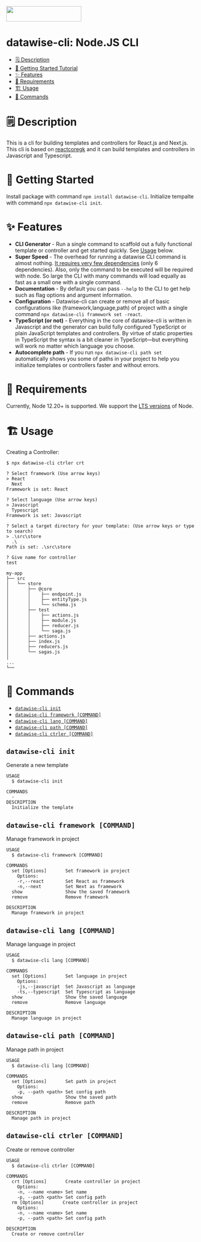 <img src="https://www.datawise.gr/theme/Datawise/assets/images/logo.png" width="200" height="41">

datawise-cli: Node.JS CLI
=================================

<!-- toc -->
* [🗒 Description](#-description)
* [🚀 Getting Started Tutorial](#-getting-started-tutorial)
* [✨ Features](#-features)
* [📌 Requirements](#-requirements)
* [🏗 Usage](#-usage)
* [🔨 Commands](#-commands)
<!-- tocstop -->

# 🗒 Description

This is a cli for building templates and controllers for React.js and Next.js. This cli is based on [reactcoregk](https://github.com/karyofyllis/reactcoregk) and it can build templates and controllers in Javascript and Typescript.

# 🚀 Getting Started

Install package with command `npm install datawise-cli`.
Initialize tempalte with command `npx datawise-cli init`.

# ✨ Features

* **CLI Generator** - Run a single command to scaffold out a fully functional template or controller and get started quickly. See [Usage](#-usage) below.
* **Super Speed** - The overhead for running a datawise CLI command is almost nothing. [It requires very few dependencies](https://github.com/Giats2498/datawise-cli/blob/main/package.json) (only 6 dependencies). Also, only the command to be executed will be required with node. So large the CLI with many commands will load equally as fast as a small one with a single command.
* **Documentation** - By default you can pass `--help` to the CLI to get help such as flag options and argument information.
* **Configuration** - Datawise-cli can create or remove all of basic configurations like (framework,language,path) of project with a single command `npx datawise-cli framework set -react`.
* **TypeScript (or not)** - Everything in the core of datawise-cli is written in Javascript and the generator can build fully configured TypeScript or plain JavaScript templates and controllers. By virtue of static properties in TypeScript the syntax is a bit cleaner in TypeScript—but everything will work no matter which language you choose.
* **Autocomplete path** - If you run `npx datawise-cli path set` automatically shows you some of paths in your project to help you initialize templates or controllers faster and without errors.

# 📌 Requirements

Currently, Node 12.20+ is supported. We support the [LTS versions](https://nodejs.org/en/about/releases) of Node.

# 🏗 Usage

Creating a Controller:

```sh-session
$ npx datawise-cli ctrler crt

? Select framework (Use arrow keys)
> React
  Next
Framework is set: React

? Select language (Use arrow keys)
> Javascript
  Typescript
Framework is set: Javascript

? Select a target directory for your template: (Use arrow keys or type to search)
> .\src\store
  .\
Path is set: .\src\store

? Give name for controller
test
```

```
my-app
├── src
│   └── store
│       ├── @core
│       │    ├── endpoint.js
│       │    ├── entityType.js
│       │    └── schema.js
│       ├── test
│       │    ├── actions.js
│       │    ├── module.js
│       │    ├── reducer.js
│       │    └── saga.js
│       ├── actions.js
│       ├── index.js
│       ├── reducers.js
│       └── sagas.js
│       
...
└──
```

# 🔨 Commands

<!-- commands -->
* [`datawise-cli init`](#datawise-cli-init)
* [`datawise-cli framework [COMMAND]`](#datawise-cli-framework-command)
* [`datawise-cli lang [COMMAND]`](#datawise-cli-lang-command)
* [`datawise-cli path [COMMAND]`](#datawise-cli-path-command)
* [`datawise-cli ctrler [COMMAND]`](#datawise-cli-ctrler-command)


## `datawise-cli init`

Generate a new template

```
USAGE
  $ datawise-cli init 

COMMANDS
  -
DESCRIPTION
  Initialize the template
```

## `datawise-cli framework [COMMAND]`

Manage framework in project

```
USAGE
  $ datawise-cli framework [COMMAND]

COMMANDS
  set [Options]       Set framework in project
    Options:
    -r,--react        Set React as framework
    -n,--next         Set Next as framework
  show                Show the saved framework
  remove              Remove framework

DESCRIPTION
  Manage framework in project
```

## `datawise-cli lang [COMMAND]`

Manage language in project

```
USAGE
  $ datawise-cli lang [COMMAND]

COMMANDS
  set [Options]       Set language in project
    Options:
    -js,--javascript  Set Javascript as language
    -ts,--typescript  Set Typescript as language
  show                Show the saved language
  remove              Remove language

DESCRIPTION
  Manage language in project
```

## `datawise-cli path [COMMAND]`

Manage path in project

```
USAGE
  $ datawise-cli lang [COMMAND]

COMMANDS
  set [Options]       Set path in project
    Options:
    -p, --path <path> Set config path
  show                Show the saved path
  remove              Remove path

DESCRIPTION
  Manage path in project
```


## `datawise-cli ctrler [COMMAND]`

Create or remove controller

```
USAGE
  $ datawise-cli ctrler [COMMAND]

COMMANDS
  crt [Options]       Create controller in project
    Options:
    -n, --name <name> Set name
    -p, --path <path> Set config path
  rm [Options]       Create controller in project
    Options:
    -n, --name <name> Set name
    -p, --path <path> Set config path

DESCRIPTION
  Create or remove controller
```